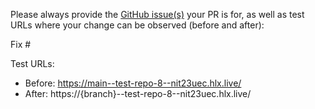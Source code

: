 Please always provide the [GitHub issue(s)](../issues) your PR is for, as well as test URLs where your change can be observed (before and after):

Fix #<gh-issue-id>

Test URLs:
- Before: https://main--test-repo-8--nit23uec.hlx.live/
- After: https://{branch}--test-repo-8--nit23uec.hlx.live/
